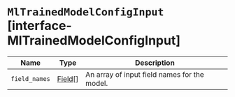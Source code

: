 # `MlTrainedModelConfigInput` [interface-MlTrainedModelConfigInput]

| Name | Type | Description |
| - | - | - |
| `field_names` | [Field](./Field.md)[] | An array of input field names for the model. |
